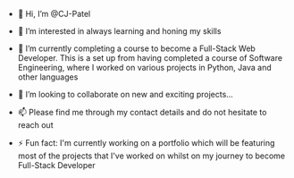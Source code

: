- 👋 Hi, I’m @CJ-Patel
- 👀 I’m interested in always learning and honing my skills
- 🌱 I’m currently completing a course to become a Full-Stack Web Developer. This is a set up from having completed a course of Software Engineering, where I worked on various projects in Python, Java and other languages
- 💞️ I’m looking to collaborate on new and exciting projects...
- 📫 Please find me through my contact details and do not hesitate to reach out

- ⚡ Fun fact: I'm currently working on a portfolio which will be featuring most of the projects that I've worked on whilst on my journey to become Full-Stack Developer

<!---
CJ-Patel/CJ-Patel is a ✨ special ✨ repository because its `README.md` (this file) appears on your GitHub profile.
You can click the Preview link to take a look at your changes.
--->
